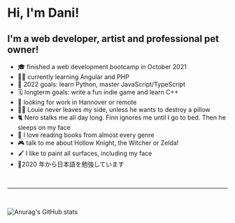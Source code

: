 # Hi, I'm Dani!

## I'm a web developer, artist and professional pet owner!

- 🎓 finished a web development bootcamp in October 2021
- 👩‍💻 currently learning Angular and PHP
- 🥅 2022 goals: learn Python, master JavaScript/TypeScript
- 🗓 longterm goals: write a fun indie game and learn C++
- 📂 looking for work in Hannover or remote
- 🐕‍🦺 Louie never leaves my side, unless he wants to destroy a pillow
- 🐈 Nero stalks me all day long. Finn ignores me until I go to bed. Then he sleeps on my face
- 📖 I love reading books from almost every genre
- 🎮 talk to me about Hollow Knight, the Witcher or Zelda!
- 🖌 I like to paint all surfaces, including my face
- 🏯2020 年から日本語を勉強しています

<br/>

---

<br/>

![Anurag's GitHub stats](https://github-readme-stats.vercel.app/api?username=anuraghazra&show_icons=true&theme=cobalt)

